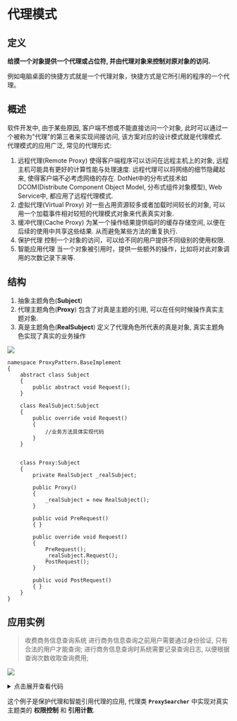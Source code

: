 # 代理模式

## 定义
**给摸一个对象提供一个代理或占位符, 并由代理对象来控制对原对象的访问.**

例如电脑桌面的快捷方式就是一个代理对象，快捷方式是它所引用的程序的一个代理。

## 概述
软件开发中, 由于某些原因, 客户端不想或不能直接访问一个对象, 此时可以通过一个被称为"代理"的第三者来实现间接访问, 该方案对应的设计模式就是代理模式.
代理模式的应用广泛, 常见的代理形式:
1. 远程代理(Remote Proxy)
    使得客户端程序可以访问在远程主机上的对象, 远程主机可能具有更好的计算性能与处理速度.
    远程代理可以将网络的细节隐藏起来, 使得客户端不必考虑网络的存在.
    DotNet中的分布式技术如DCOM(Distribute Component Object Model, 分布式组件对象模型), Web Service中, 都应用了远程代理模式.
2. 虚拟代理(Virtual Proxy)
    对一些占用资源较多或者加载时间较长的对象, 可以用一个加载事件相对较短的代理模式对象来代表真实对象.
3. 缓冲代理(Cache Proxy)
    为某一个操作结果提供临时的缓存存储空间, 以便在后续的使用中共享这些结果. 从而避免某些方法的重复执行.
4. 保护代理
    控制一个对象的访问，可以给不同的用户提供不同级别的使用权限.
5. 智能应用代理
    当一个对象被引用时，提供一些额外的操作，比如将对此对象调用的次数记录下来等.

## 结构
1. 抽象主题角色(**Subject**)
2. 代理主题角色(**Proxy**)
    包含了对真是主题的引用, 可以在任何时候操作真实主题对象.
3. 真是主题角色(**RealSubject**)
    定义了代理角色所代表的真是对象, 真实主题角色实现了真实的业务操作

![](https://img2018.cnblogs.com/blog/1596066/201908/1596066-20190823191751065-117793762.png)

```
namespace ProxyPattern.BaseImplement
{
    abstract class Subject
    {
        public abstract void Request();
    }

    class RealSubject:Subject
    {
        public override void Request()
        {
            //业务方法具体实现代码
        }
    }


    class Proxy:Subject
    {
        private RealSubject _realSubject;

        public Proxy()
        {
            _realSubject = new RealSubject();
        }

        public void PreRequest()
        { }

        public override void Request()
        {
            PreRequest();
            _realSubject.Request();
            PostRequest();
        }

        public void PostRequest()
        { }
    }
}
```

## 应用实例
> 收费商务信息查询系统
> 进行商务信息查询之前用户需要通过身份验证, 只有合法的用户才能查询;
> 进行商务信息查询时系统需要记录查询日志, 以便根据查询次数收取查询费用;

![](https://img2018.cnblogs.com/blog/1596066/201908/1596066-20190824013200489-2039499006.png)

<details>
<summary>点击展开查看代码</summary>

```
namespace ProxyPattern.Searcher
{
    using System;

    interface ISearcher
    {
        string DoSearch(string userId, string keyword);
    }

    class Searcher:ISearcher
    {
        public string DoSearch(string userId, string keyword)
        {
            Console.WriteLine("用户'{0}'使用关键字'{1}'查询.", userId, keyword);
            return "具体内容";
        }
    }

    class AccessValidator
    {
        public bool Validate(string userId)
        {
            Console.WriteLine("在数据库中验证用户'{0}'是否合法", userId);
            if (userId.Equals("容儿"))
            {

                Console.WriteLine("用户{0}合法.", userId);
                return true;
            }
            else
            {
                Console.WriteLine("用户{0}非法.", userId);
                return false;
            }
        }
    }

    class Logger
    {
        public void Log(string userId)
        {
            Console.WriteLine("更新数据库, 用户{0}查询次数加一.", userId);
        }
    }

    class ProxySearcher:ISearcher
    {
        private AccessValidator _validator;
        private Logger _logger;
        private Searcher _searcher;

        public ProxySearcher()
        {
            _validator = new AccessValidator();
            _logger = new Logger();
            _searcher = new Searcher();
        }

        public string DoSearch(string userId, string keyword)
        {
            string result = string.Empty;
            if(_validator.Validate(userId))
            {
                result = _searcher.DoSearch(userId, keyword);
                _logger.Log(userId);
            }
            return result;
        }
    }
}
```
</details>

这个例子是保护代理和智能引用代理的应用, 代理类 **`ProxySearcher`** 中实现对真实主题类的 **权限控制** 和 **引用计数**.

